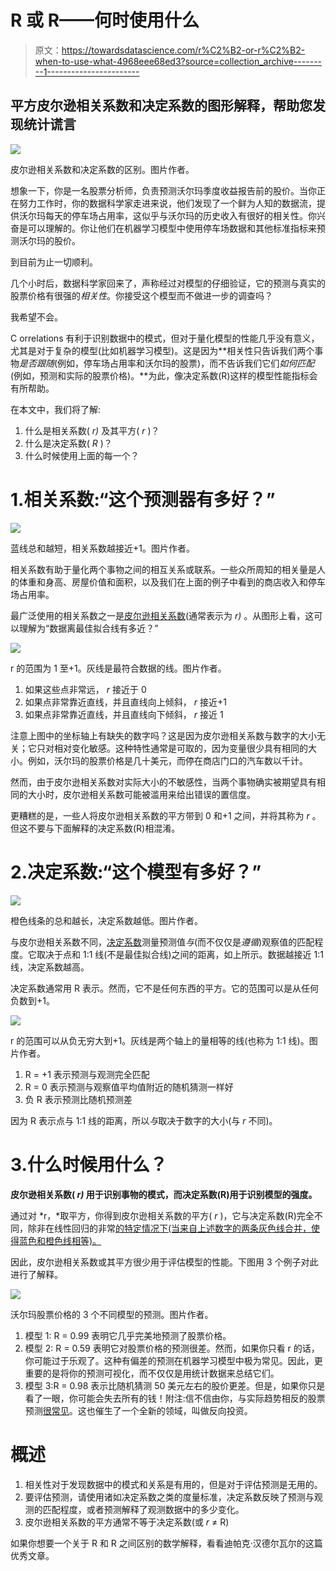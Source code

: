 # R 或 R——何时使用什么

> 原文：<https://towardsdatascience.com/r%C2%B2-or-r%C2%B2-when-to-use-what-4968eee68ed3?source=collection_archive---------1----------------------->

## 平方皮尔逊相关系数和决定系数的图形解释，帮助您发现统计谎言

![](img/7dade5db1aa2a8256ecf025652ba5dc1.png)

皮尔逊相关系数和决定系数的区别。图片作者。

想象一下，你是一名股票分析师，负责预测沃尔玛季度收益报告前的股价。当你正在努力工作时，你的数据科学家走进来说，他们发现了一个鲜为人知的数据流，提供沃尔玛每天的停车场占用率，这似乎与沃尔玛的历史收入有很好的相关性。你兴奋是可以理解的。你让他们在机器学习模型中使用停车场数据和其他标准指标来预测沃尔玛的股价。

到目前为止一切顺利。

几个小时后，数据科学家回来了，声称经过对模型的仔细验证，它的预测与真实的股票价格有很强的*相关性*。你接受这个模型而不做进一步的调查吗？

我希望不会。

C orrelations 有利于识别数据中的模式，但对于量化模型的性能几乎没有意义，尤其是对于复杂的模型(比如机器学习模型)。这是因为**相关性只告诉我们两个事物*是否跟随*(例如，停车场占用率和沃尔玛的股票)，而不告诉我们它们*如何匹配*(例如，预测和实际的股票价格)。**为此，像决定系数(R)这样的模型性能指标会有所帮助。

在本文中，我们将了解:

1.  什么是相关系数( *r)* 及其平方( *r* )？
2.  什么是决定系数( *R* )？
3.  什么时候使用上面的每一个？

# 1.相关系数:“这个预测器有多好？”

![](img/c836aaf83a4bce12f7837e6bbb6b6827.png)

蓝线总和越短，相关系数越接近+1。图片作者。

相关系数有助于量化两个事物之间的相互关系或联系。一些众所周知的相关量是人的体重和身高、房屋价值和面积，以及我们在上面的例子中看到的商店收入和停车场占用率。

最广泛使用的相关系数之一是[皮尔逊相关系数](https://en.wikipedia.org/wiki/Pearson_correlation_coefficient)(通常表示为 *r)* 。从图形上看，这可以理解为“数据离最佳拟合线有多近？”

![](img/fa91e0dac020521639d2f1a0f5d7c682.png)

r 的范围为 1 至+1。灰线是最符合数据的线。图片作者。

1.  如果这些点非常远， *r* 接近于 0
2.  如果点非常靠近直线，并且直线向上倾斜， *r* 接近+1
3.  如果点非常靠近直线，并且直线向下倾斜， *r* 接近 1

注意上图中的坐标轴上有缺失的数字吗？这是因为皮尔逊相关系数与数字的大小无关；它只对相对变化敏感。这种特性通常是可取的，因为变量很少具有相同的大小。例如，沃尔玛的股票价格是几十美元，而停在商店门口的汽车数以千计。

然而，由于皮尔逊相关系数对实际大小的不敏感性，当两个事物确实被期望具有相同的大小时，皮尔逊相关系数可能被滥用来给出错误的置信度。

更糟糕的是，一些人将皮尔逊相关系数的平方带到 0 和+1 之间，并将其称为 *r* 。但这不要与下面解释的决定系数(R)相混淆。

# 2.决定系数:“这个模型有多好？”

![](img/aafeb92a3e2ef2039220422da5613c65.png)

橙色线条的总和越长，决定系数越低。图片作者。

与皮尔逊相关系数不同，[决定系数](https://en.wikipedia.org/wiki/Coefficient_of_determination)测量预测值*与*(而不仅仅是*遵循*)观察值的匹配程度。它取决于点和 1:1 线(不是最佳拟合线)之间的距离，如上所示。数据越接近 1:1 线，决定系数越高。

决定系数通常用 R 表示。然而，它不是任何东西的平方。它的范围可以是从任何负数到+1。

![](img/85709144c31cba055a86668c925b1983.png)

r 的范围可以从负无穷大到+1。灰线是两个轴上的量相等的线(也称为 1:1 线)。图片作者。

1.  R = +1 表示预测与观测完全匹配
2.  R = 0 表示预测与观察值平均值附近的随机猜测一样好
3.  负 R 表示预测比随机预测差

因为 R 表示点与 1:1 线的距离，所以*与*取决于数字的大小(与 *r* 不同)。

# 3.什么时候用什么？

**皮尔逊相关系数( *r)* 用于识别事物的模式，而决定系数(R)用于识别模型的强度。**

通过对 *r，*取平方，你得到皮尔逊相关系数的平方( *r* )，它与决定系数(R)完全不同，除非在线性回归的非常[的特定情况下(当来自上述数字的两条灰色线合并，使得蓝色和橙色线相等)。](https://stats.stackexchange.com/questions/83347/relationship-between-r2-and-correlation-coefficient)

因此，皮尔逊相关系数或其平方很少用于评估模型的性能。下图用 3 个例子对此进行了解释。

![](img/caf25e053659ff6ecaf5db9c1a9c79ba.png)

沃尔玛股票价格的 3 个不同模型的预测。图片作者。

1.  模型 1: R = 0.99 表明它几乎完美地预测了股票价格。
2.  模型 2: R = 0.59 表明它对股票价格的预测很差。然而，如果你只看 r 的话，你可能过于乐观了。这种有偏差的预测在机器学习模型中极为常见。因此，更重要的是将你的预测可视化，而不仅仅是用统计数据来总结它们。
3.  模型 3:R = 0.98 表示比随机猜测 50 美元左右的股价更差。但是，如果你只是看了一眼，你可能会失去所有的钱！附注:信不信由你，与实际趋势相反的股票预测[很常见](https://www.dividend.com/how-to-invest/10-hilariously-wrong-bullbear-calls/)。这也催生了一个全新的领域，叫做反向投资。

# 概述

1.  相关性对于发现数据中的模式和关系是有用的，但是对于评估预测是无用的。
2.  要评估预测，请使用诸如决定系数之类的度量标准，决定系数反映了预测与观测的匹配程度，或者预测解释了观测数据中的多少变化。
3.  皮尔逊相关系数的平方通常不等于决定系数(或 *r* ≠ R)

如果你想要一个关于 R 和 R 之间区别的数学解释，看看迪帕克·汉德尔瓦尔的这篇优秀文章。